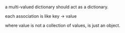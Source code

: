 a multi-valued dictionary should act as a dictionary.

each association is  like 
	key -> value
	
where value is not a collection of values, is just an object.
